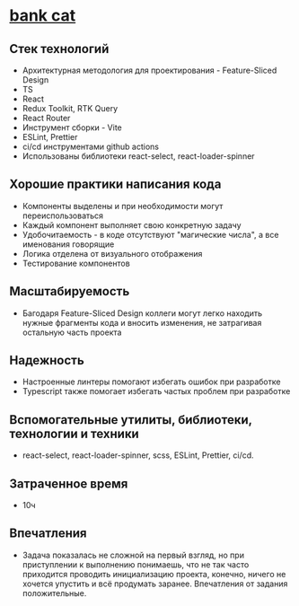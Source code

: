 # [bank cat](https://rock-unicorn.github.io/bank/)

## Стек технологий
- Архитектурная методология для проектирования - Feature-Sliced Design
- TS
- React
- Redux Toolkit, RTK Query
- React Router
- Инструмент сборки - Vite
- ESLint, Prettier
- ci/cd инструментами github actions
- Использованы библиотеки react-select, react-loader-spinner

## Хорошие практики написания кода
- Компоненты выделены и при необходимости могут переиспользоваться
- Каждый компонент выполняет свою конкретную задачу
- Удобочитаемость - в коде отсутствуют "магические числа", а все именования говорящие
- Логика отделена от визуального отображения
- Тестирование компонентов

## Масштабируемость
- Багодаря Feature-Sliced Design коллеги могут легко находить нужные фрагменты кода и вносить изменения, не затрагивая остальную часть проекта

## Надежность
- Настроенные линтеры помогают избегать ошибок при разработке
- Typescript также помогает избегать частых проблем при разработке

## Вспомогательные утилиты, библиотеки, технологии и техники
- react-select, react-loader-spinner, scss, ESLint, Prettier, ci/cd.

## Затраченное время
- 10ч

## Впечатления
- Задача показалась не сложной на первый взгляд, но при приступлении к выполнению понимаешь, что не так часто приходится проводить инициализацию проекта, конечно, ничего не хочется упустить и всё продумать заранее. Впечатления от задания положительные.